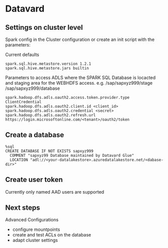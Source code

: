 # Datavard

## Settings on cluster level


Spark config in the Cluster configuration or create an init script with the parameters:

Current defaults

    spark.sql.hive.metastore.version 1.2.1
    spark.sql.hive.metastore.jars builtin
    
Parameters to access ADLS where the SPARK SQL Database is locacted and staging area for the WEBHDFS access.
e.g.  /sap/sapxyz999/stage     /sap/sapxyz999/database
    
    spark.hadoop.dfs.adls.oauth2.access.token.provider.type ClientCredential
    spark.hadoop.dfs.adls.oauth2.client.id <client_id>
    spark.hadoop.dfs.adls.oauth2.credential <secret>
    spark.hadoop.dfs.adls.oauth2.refresh.url https://login.microsoftonline.com/<tenant>/oauth2/token

## Create a database

    %sql
    CREATE DATABASE IF NOT EXISTS sapxyz999
      COMMENT "sapxyz99 Database maintained by Datavard Glue"
      LOCATION "adl://<your-datalakestore>.azuredatalakestore.net/<dabase-dir>"

## Create user token
Currently only named AAD users are supported

## Next steps
Advanced Configurations
- configure mountpoints
- create and test ACLs on the database
- adapt cluster settings
